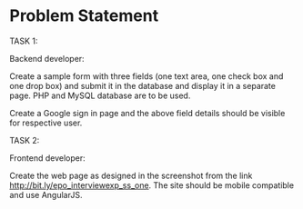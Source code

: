 # Problem Statement

TASK 1:

Backend developer:

Create a sample form with three fields (one text area, one check box and one drop box) and submit it in the database and display it in a separate page. PHP and MySQL database are to be used.

Create a Google sign in page and the above field details should be visible for respective user.

TASK 2:

Frontend developer:

Create the web page as designed in the screenshot from the link http://bit.ly/epo_interviewexp_ss_one. The site should be mobile compatible and use AngularJS.
